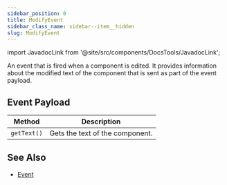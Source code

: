 ```yaml
---
sidebar_position: 0
title: ModifyEvent
sidebar_class_name: sidebar--item__hidden
slug: ModifyEvent
---
```


import JavadocLink from '@site/src/components/DocsTools/JavadocLink';

<JavadocLink type="foundation" location="org/dwcj/component/event/ModifyEvent" top='true' />

An event that is fired when a component is edited. It provides information about the modified text of the component that is sent as part of the event payload.

## Event Payload

| Method | Description |
|:-:|-|
|`getText()`|Gets the text of the component.|


## See Also

- [Event](./event)